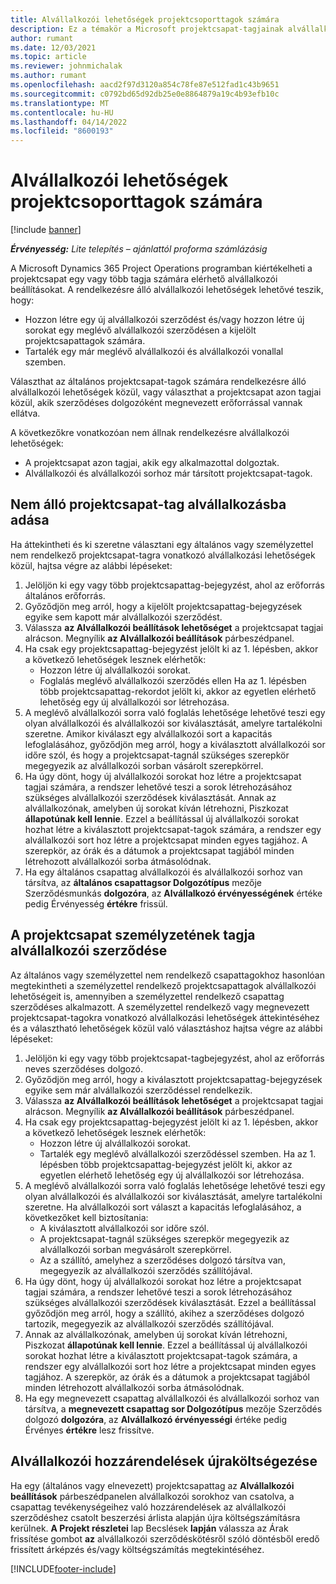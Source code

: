 ```yaml
---
title: Alvállalkozói lehetőségek projektcsoporttagok számára
description: Ez a témakör a Microsoft projektcsapat-tagjainak alvállalkozói lehetőségeit ismerteti Dynamics 365 Project Operations.
author: rumant
ms.date: 12/03/2021
ms.topic: article
ms.reviewer: johnmichalak
ms.author: rumant
ms.openlocfilehash: aacd2f97d3120a854c78fe87e512fad1c43b9651
ms.sourcegitcommit: c0792bd65d92db25e0e8864879a19c4b93efb10c
ms.translationtype: MT
ms.contentlocale: hu-HU
ms.lasthandoff: 04/14/2022
ms.locfileid: "8600193"
---
```

# <a name="subcontracting-options-for-project-team-members"></a>Alvállalkozói lehetőségek projektcsoporttagok számára

[!include [banner](../../includes/dataverse-preview.md)]

_**Érvényesség:** Lite telepítés – ajánlattól proforma számlázásig_

A Microsoft Dynamics 365 Project Operations programban kiértékelheti a projektcsapat egy vagy több tagja számára elérhető alvállalkozói beállításokat. A rendelkezésre álló alvállalkozói lehetőségek lehetővé teszik, hogy:

- Hozzon létre egy új alvállalkozói szerződést és/vagy hozzon létre új sorokat egy meglévő alvállalkozói szerződésen a kijelölt projektcsapattagok számára. 
- Tartalék egy már meglévő alvállalkozói és alvállalkozói vonallal szemben. 

Választhat az általános projektcsapat-tagok számára rendelkezésre álló alvállalkozói lehetőségek közül, vagy választhat a projektcsapat azon tagjai közül, akik szerződéses dolgozóként megnevezett erőforrással vannak ellátva. 

A következőkre vonatkozóan nem állnak rendelkezésre alvállalkozói lehetőségek:

- A projektcsapat azon tagjai, akik egy alkalmazottal dolgoztak. 
- Alvállalkozói és alvállalkozói sorhoz már társított projektcsapat-tagok. 

## <a name="subcontracting-an-unstaffed-project-team-member"></a>Nem álló projektcsapat-tag alvállalkozásba adása

Ha áttekintheti és ki szeretne választani egy általános vagy személyzettel nem rendelkező projektcsapat-tagra vonatkozó alvállalkozási lehetőségek közül, hajtsa végre az alábbi lépéseket:

1. Jelöljön ki egy vagy több projektcsapattag-bejegyzést, ahol az erőforrás általános erőforrás.
2. Győződjön meg arról, hogy a kijelölt projektcsapattag-bejegyzések egyike sem kapott már alvállalkozói szerződést. 
3. Válassza **az Alvállalkozói beállítások lehetőséget** a projektcsapat tagjai alrácson. Megnyílik **az Alvállalkozói beállítások** párbeszédpanel. 
4. Ha csak egy projektcsapattag-bejegyzést jelölt ki az 1. lépésben, akkor a következő lehetőségek lesznek elérhetők:
    - Hozzon létre új alvállalkozói sorokat. 
    - Foglalás meglévő alvállalkozói szerződés ellen Ha az 1. lépésben több projektcsapattag-rekordot jelölt ki, akkor az egyetlen elérhető lehetőség egy új alvállalkozói sor létrehozása.
5. A meglévő alvállalkozói sorra való foglalás lehetősége lehetővé teszi egy olyan alvállalkozói és alvállalkozói sor kiválasztását, amelyre tartalékolni szeretne. Amikor kiválaszt egy alvállalkozói sort a kapacitás lefoglalásához, győződjön meg arról, hogy a kiválasztott alvállalkozói sor időre szól, és hogy a projektcsapat-tagnál szükséges szerepkör megegyezik az alvállalkozói sorban vásárolt szerepkörrel.
6. Ha úgy dönt, hogy új alvállalkozói sorokat hoz létre a projektcsapat tagjai számára, a rendszer lehetővé teszi a sorok létrehozásához szükséges alvállalkozói szerződések kiválasztását. Annak az alvállalkozónak, amelyben új sorokat kíván létrehozni, Piszkozat **állapotúnak kell lennie**. Ezzel a beállítással új alvállalkozói sorokat hozhat létre a kiválasztott projektcsapat-tagok számára, a rendszer egy alvállalkozói sort hoz létre a projektcsapat minden egyes tagjához. A szerepkör, az órák és a dátumok a projektcsapat tagjából minden létrehozott alvállalkozói sorba átmásolódnak. 
7. Ha egy általános csapattag alvállalkozói és alvállalkozói sorhoz van társítva, az **általános csapattagsor Dolgozótípus** mezője Szerződésmunkás **dolgozóra**, az **Alvállalkozó érvényességének** értéke pedig Érvényesség **értékre** frissül.

## <a name="subcontracting-a-staffed-project-team-member"></a>A projektcsapat személyzetének tagja alvállalkozói szerződése

Az általános vagy személyzettel nem rendelkező csapattagokhoz hasonlóan megtekintheti a személyzettel rendelkező projektcsapattagok alvállalkozói lehetőségeit is, amennyiben a személyzettel rendelkező csapattag szerződéses alkalmazott. A személyzettel rendelkező vagy megnevezett projektcsapat-tagokra vonatkozó alvállalkozási lehetőségek áttekintéséhez és a választható lehetőségek közül való választáshoz hajtsa végre az alábbi lépéseket:

1. Jelöljön ki egy vagy több projektcsapat-tagbejegyzést, ahol az erőforrás neves szerződéses dolgozó.
2. Győződjön meg arról, hogy a kiválasztott projektcsapattag-bejegyzések egyike sem már alvállalkozói szerződéssel rendelkezik. 
3. Válassza **az Alvállalkozói beállítások lehetőséget** a projektcsapat tagjai alrácson. Megnyílik **az Alvállalkozói beállítások** párbeszédpanel. 
4. Ha csak egy projektcsapattag-bejegyzést jelölt ki az 1. lépésben, akkor a következő lehetőségek lesznek elérhetők:
      - Hozzon létre új alvállalkozói sorokat.
      - Tartalék egy meglévő alvállalkozói szerződéssel szemben.
  Ha az 1. lépésben több projektcsapattag-bejegyzést jelölt ki, akkor az egyetlen elérhető lehetőség egy új alvállalkozói sor létrehozása.
5. A meglévő alvállalkozói sorra való foglalás lehetősége lehetővé teszi egy olyan alvállalkozói és alvállalkozói sor kiválasztását, amelyre tartalékolni szeretne. Ha alvállalkozói sort választ a kapacitás lefoglalásához, a következőket kell biztosítania:
      - A kiválasztott alvállalkozói sor időre szól. 
      - A projektcsapat-tagnál szükséges szerepkör megegyezik az alvállalkozói sorban megvásárolt szerepkörrel. 
      - Az a szállító, amelyhez a szerződéses dolgozó társítva van, megegyezik az alvállalkozói szerződés szállítójával.
6. Ha úgy dönt, hogy új alvállalkozói sorokat hoz létre a projektcsapat tagjai számára, a rendszer lehetővé teszi a sorok létrehozásához szükséges alvállalkozói szerződések kiválasztását. Ezzel a beállítással győződjön meg arról, hogy a szállító, akihez a szerződéses dolgozó tartozik, megegyezik az alvállalkozói szerződés szállítójával. 
7. Annak az alvállalkozónak, amelyben új sorokat kíván létrehozni, Piszkozat **állapotúnak kell lennie**. Ezzel a beállítással új alvállalkozói sorokat hozhat létre a kiválasztott projektcsapat-tagok számára, a rendszer egy alvállalkozói sort hoz létre a projektcsapat minden egyes tagjához. A szerepkör, az órák és a dátumok a projektcsapat tagjából minden létrehozott alvállalkozói sorba átmásolódnak.  
8. Ha egy megnevezett csapattag alvállalkozói és alvállalkozói sorhoz van társítva, a **megnevezett csapattag sor Dolgozótípus** mezője Szerződés dolgozó **dolgozóra**, az **Alvállalkozó érvényességi** értéke pedig Érvényes **értékre** lesz frissítve.

## <a name="re-costing-subcontractor-assignments"></a>Alvállalkozói hozzárendelések újraköltségezése

Ha egy (általános vagy elnevezett) projektcsapattag az **Alvállalkozói beállítások** párbeszédpanelen alvállalkozói sorokhoz van csatolva, a csapattag tevékenységeihez való hozzárendelések az alvállalkozói szerződéshez csatolt beszerzési árlista alapján újra költségszámításra kerülnek. **A Projekt részletei** lap Becslések **lapján** válassza az Árak frissítése gombot **az** alvállalkozói szerződéskötésről szóló döntésből eredő frissített árképzés és/vagy költségszámítás megtekintéséhez.

[!INCLUDE[footer-include](../../includes/footer-banner.md)]
